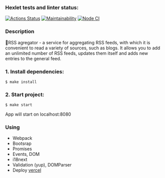 ### Hexlet tests and linter status:
[![Actions Status](https://github.com/hellion86/frontend-project-lvl3/workflows/hexlet-check/badge.svg)](https://github.com/hellion86/frontend-project-lvl3/actions)
[![Maintainability](https://api.codeclimate.com/v1/badges/3414bb74acd4e63ae159/maintainability)](https://codeclimate.com/github/hellion86/frontend-project-lvl3/maintainability)
[![Node CI](https://github.com/hellion86/frontend-project-lvl3/workflows/linter-test/badge.svg)](https://github.com/hellion86/frontend-project-lvl3/actions)

### Description
:scroll:RSS agregator - a service for aggregating RSS feeds, with which it is convenient to read a variety of sources, such as blogs. It allows you to 
add an unlimited number of RSS feeds, updates them itself and adds new entries to the general feed.

### 1. Install dependencies:
```
$ make install
```

### 2. Start project:

```
$ make start
```
App will start on localhost:8080


### Using
* Webpack
* Bootsrap
* Promises
* Events, DOM
* i18next
* Validation (yup), DOMParser 
* Deploy [vercel](https://rsshexlet.vercel.app/)
